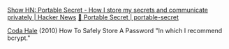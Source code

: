 
[Show HN: Portable Secret - How I store my secrets and communicate privately | Hacker News](https://news.ycombinator.com/item?id=34083366)
[🔐 Portable Secret | portable-secret](https://mprimi.github.io/portable-secret/)

[Coda Hale](https://codahale.com/how-to-safely-store-a-password/)
(2010) How To Safely Store A Password
"In which I recommend bcrypt."
